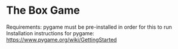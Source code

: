 # The Box Game
Requirements: pygame must be pre-installed in order for this to run
Installation instructions for pygame: https://www.pygame.org/wiki/GettingStarted

